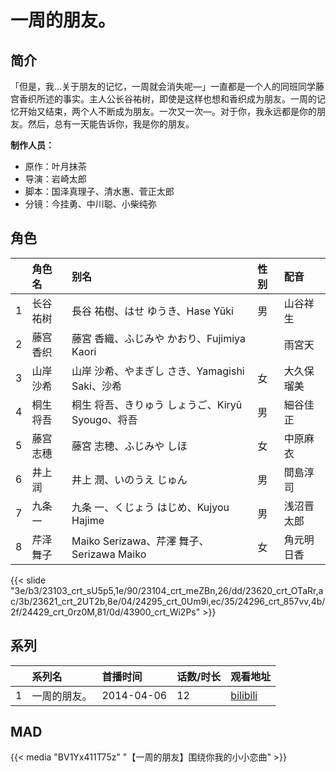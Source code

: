 # 一周的朋友。


## 简介

「但是，我…关于朋友的记忆，一周就会消失呢—」一直都是一个人的同班同学藤宫香织所述的事实。主人公长谷祐树，即使是这样也想和香织成为朋友。一周的记忆开始又结束，两个人不断成为朋友。一次又一次—。对于你，我永远都是你的朋友。然后，总有一天能告诉你，我是你的朋友。

**制作人员：**
- 原作：叶月抹茶
- 导演：岩崎太郎
- 脚本：国泽真理子、清水惠、菅正太郎
- 分镜：今挂勇、中川聪、小柴纯弥

## 角色

|     |   角色名   |   别名  | 性别 |  配音  |
|:--- |:------  |:----      |:---  |:--   |
| 1 | 长谷祐树 | 長谷 祐樹、はせ ゆうき、Hase Yūki | 男 | 山谷祥生 |
| 2 | 藤宫香织 | 藤宮 香織、ふじみや かおり、Fujimiya Kaori |  | 雨宮天 |
| 3 | 山岸沙希 | 山岸 沙希、やまぎし さき、Yamagishi Saki、沙希 | 女 | 大久保瑠美 |
| 4 | 桐生将吾 | 桐生 将吾、きりゅう しょうご、Kiryū Syougo、将吾 | 男 | 細谷佳正 |
| 5 | 藤宫志穗 | 藤宮 志穂、ふじみや しほ | 女 | 中原麻衣 |
| 6 | 井上润 | 井上 潤、いのうえ じゅん | 男 | 間島淳司 |
| 7 | 九条一 | 九条 一、くじょう はじめ、Kujyou Hajime | 男 | 浅沼晋太郎 |
| 8 | 芹泽舞子 | Maiko Serizawa、芹澤 舞子、Serizawa Maiko | 女 | 角元明日香 |

{{< slide "3e/b3/23103_crt_sU5p5,1e/90/23104_crt_meZBn,26/dd/23620_crt_OTaRr,ac/3b/23621_crt_2UT2b,8e/04/24295_crt_0Um9i,ec/35/24296_crt_857vv,4b/2f/24429_crt_0rz0M,81/0d/43900_crt_Wi2Ps" >}}

## 系列

|     |   系列名   |   首播时间  | 话数/时长  | 观看地址 |
|:---  |:------    |:----      |:---       |:---  |
| 1 | 一周的朋友。 | 2014-04-06 | 12 | [bilibili](https://www.bilibili.com/bangumi/play/ep4142)  |


## MAD

{{< media  "BV1Yx411T75z"
"【一周的朋友】围绕你我的小小恋曲"  >}}
